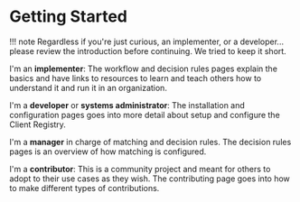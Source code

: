 # Getting Started

!!! note
    Regardless if you're just curious, an implementer, or a developer... please review the introduction before continuing. We tried to keep it short.

I'm an **implementer**: The workflow and decision rules pages explain the basics and have links to resources to learn and teach others how to understand it and run it in an organization.

I'm a **developer** or **systems administrator**: The installation and configuration pages goes into more detail about setup and configure the Client Registry.

I'm a **manager** in charge of matching and decision rules. The decision rules pages is an overview of how matching is configured.

I'm a **contributor**: This is a community project and meant for others to adopt to their use cases as they wish. The contributing page goes into how to make different types of contributions.